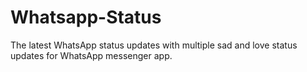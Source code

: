 # Whatsapp-Status
The latest WhatsApp status updates with multiple sad and love status updates for WhatsApp messenger app.
